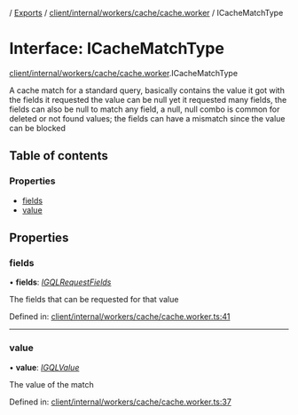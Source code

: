 [](../README.md) / [Exports](../modules.md) / [client/internal/workers/cache/cache.worker](../modules/client_internal_workers_cache_cache_worker.md) / ICacheMatchType

# Interface: ICacheMatchType

[client/internal/workers/cache/cache.worker](../modules/client_internal_workers_cache_cache_worker.md).ICacheMatchType

A cache match for a standard query, basically
contains the value it got with the fields it requested
the value can be null yet it requested many fields, the fields
can also be null to match any field, a null, null combo is common for
deleted or not found values; the fields can have a mismatch
since the value can be blocked

## Table of contents

### Properties

- [fields](client_internal_workers_cache_cache_worker.icachematchtype.md#fields)
- [value](client_internal_workers_cache_cache_worker.icachematchtype.md#value)

## Properties

### fields

• **fields**: [*IGQLRequestFields*](gql_querier.igqlrequestfields.md)

The fields that can be requested for that value

Defined in: [client/internal/workers/cache/cache.worker.ts:41](https://github.com/onzag/itemize/blob/0e9b128c/client/internal/workers/cache/cache.worker.ts#L41)

___

### value

• **value**: [*IGQLValue*](gql_querier.igqlvalue.md)

The value of the match

Defined in: [client/internal/workers/cache/cache.worker.ts:37](https://github.com/onzag/itemize/blob/0e9b128c/client/internal/workers/cache/cache.worker.ts#L37)
